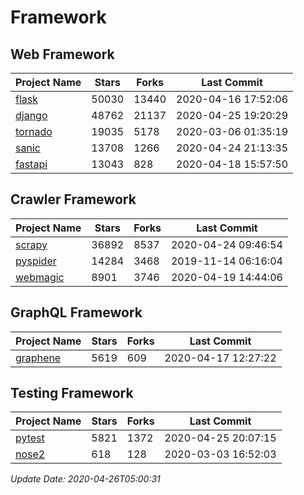 # Framework

## Web Framework

| Project Name | Stars | Forks | Last Commit |
| ------------ | ----- | ----- | ----------- |
| [flask](https://github.com/pallets/flask) | 50030 | 13440 | 2020-04-16 17:52:06 |
| [django](https://github.com/django/django) | 48762 | 21137 | 2020-04-25 19:20:29 |
| [tornado](https://github.com/tornadoweb/tornado) | 19035 | 5178 | 2020-03-06 01:35:19 |
| [sanic](https://github.com/huge-success/sanic) | 13708 | 1266 | 2020-04-24 21:13:35 |
| [fastapi](https://github.com/tiangolo/fastapi) | 13043 | 828 | 2020-04-18 15:57:50 |

## Crawler Framework

| Project Name | Stars | Forks | Last Commit |
| ------------ | ----- | ----- | ----------- |
| [scrapy](https://github.com/scrapy/scrapy) | 36892 | 8537 | 2020-04-24 09:46:54 |
| [pyspider](https://github.com/binux/pyspider) | 14284 | 3468 | 2019-11-14 06:16:04 |
| [webmagic](https://github.com/code4craft/webmagic) | 8901 | 3746 | 2020-04-19 14:44:06 |

## GraphQL Framework

| Project Name | Stars | Forks | Last Commit |
| ------------ | ----- | ----- | ----------- |
| [graphene](https://github.com/graphql-python/graphene) | 5619 | 609 | 2020-04-17 12:27:22 |

## Testing Framework

| Project Name | Stars | Forks | Last Commit |
| ------------ | ----- | ----- | ----------- |
| [pytest](https://github.com/pytest-dev/pytest) | 5821 | 1372 | 2020-04-25 20:07:15 |
| [nose2](https://github.com/nose-devs/nose2) | 618 | 128 | 2020-03-03 16:52:03 |

*Update Date: 2020-04-26T05:00:31*